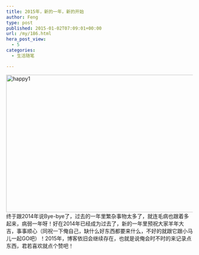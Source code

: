 ```yaml
---
title: 2015年，新的一年，新的开始
author: Feng
type: post
published: 2015-01-02T07:09:01+00:00
url: /my/186.html
hera_post_view:
  - 5
categories:
  - 生活随笔

---
```

[<img loading="lazy" decoding="async" class="alignnone size-full wp-image-1313" src="http://uu126.cn/wp-content/uploads/2015/01/happy1.jpg" alt="happy1" width="750" height="371" />][1]  
终于跟2014年说Bye-bye了，过去的一年里繁杂事物太多了，就连毛病也跟着多起来，病弱一年呀！好在2014年已经成为过去了，新的一年里预祝大家羊年大吉，事事顺心（同祝一下俺自己，缺什么好东西都要来什么，不好的就跟它跟小马儿一起GO吧）！2015年，博客依旧会继续存在，也就是说俺会时不时的来记录点东西，君若喜欢就点个赞吧！  
&nbsp;

 [1]: http://uu126.cn/wp-content/uploads/2015/01/happy1.jpg
